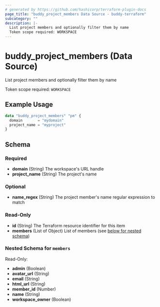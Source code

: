 ```yaml
---
# generated by https://github.com/hashicorp/terraform-plugin-docs
page_title: "buddy_project_members Data Source - buddy-terraform"
subcategory: ""
description: |-
  List project members and optionally filter them by name
  Token scope required: WORKSPACE
---
```


# buddy_project_members (Data Source)

List project members and optionally filter them by name

Token scope required: `WORKSPACE`

## Example Usage

```terraform
data "buddy_project_members" "pm" {
  domain       = "mydomain"
  project_name = "myproject"
}
```

<!-- schema generated by tfplugindocs -->
## Schema

### Required

- **domain** (String) The workspace's URL handle
- **project_name** (String) The project's name

### Optional

- **name_regex** (String) The project member's name regular expression to match

### Read-Only

- **id** (String) The Terraform resource identifier for this item
- **members** (List of Object) List of members (see [below for nested schema](#nestedatt--members))

<a id="nestedatt--members"></a>
### Nested Schema for `members`

Read-Only:

- **admin** (Boolean)
- **avatar_url** (String)
- **email** (String)
- **html_url** (String)
- **member_id** (Number)
- **name** (String)
- **workspace_owner** (Boolean)



